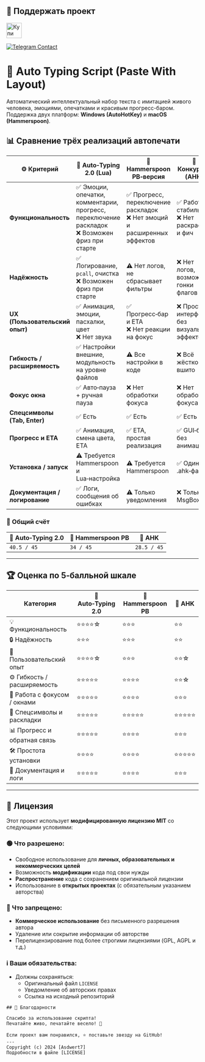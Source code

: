 ## 🎁 Поддержать проект  
<p align="left">
  <a href="https://boosty.to/asdwert7?share=ios_blog_link" target="_blank">
    <img src="https://cdn.buymeacoffee.com/buttons/v2/default-yellow.png" alt="Купи мне кофе))" height="40">
  </a>
</p>

<a href="https://t.me/Asdwert7" target="_blank">
  <img src="https://img.shields.io/badge/Telegram-💬_Личная_связь-26A5E4?style=for-the-badge&logo=telegram&logoColor=white" alt="Telegram Contact">
</a>

# 🚀 Auto Typing Script (Paste With Layout)
Автоматический интеллектуальный набор текста с имитацией живого человека, эмоциями, опечатками и красивым прогресс-баром.  
Поддержка двух платформ: **Windows (AutoHotKey)** и **macOS (Hammerspoon)**.

## 📊 Сравнение трёх реализаций автопечати

| ⚙️ Критерий                        | 🧠 Auto‑Typing 2.0 (Lua)                                                                 | 🧪 Hammerspoon PB‑версия                                                          | 💼 Конкурент (AHK)                                                            |
|-----------------------------------|------------------------------------------------------------------------------------------|-----------------------------------------------------------------------------------|--------------------------------------------------------------------------------|
| **Функциональность**              | ✅ Эмоции, опечатки, комментарии, прогресс, переключение раскладок<br>❌ Возможен фриз при старте | ✅ Прогресс, переключение раскладок<br>❌ Нет эмоций и расширенных эффектов | ✅ Работает стабильно<br>❌ Нет раскрасок и фич |
| **Надёжность**                    | ✅ Логирование, `pcall`, очистка<br>❌ Возможен фриз при старте                          | ⚠️ Нет логов, не сбрасывает фильтры            | ❌ Нет логов, возможны гонки флагов     |
| **UX (Пользовательский опыт)**    | ✅ Анимация, эмоции, пасхалки, цвет<br>❌ Нет звука                                      | ✅ Прогресс‑бар и ETA<br>❌ Нет реакции на фокус | ❌ Простой интерфейс без визуальных эффектов |
| **Гибкость / расширяемость**      | ✅ Настройки внешние, модульность на уровне файлов                                       | ⚠️ Все настройки в коде                       | ❌ Всё жёстко вшито                     |
| **Фокус окна**                    | ✅ Авто‑пауза + ручная пауза                                                             | ❌ Нет обработки фокуса                       | ❌ Нет обработки фокуса                 |
| **Спецсимволы (Tab, Enter)**      | ✅ Есть                                            | ✅ Есть                                      | ✅ Есть                                  |
| **Прогресс и ETA**                | ✅ Анимация, смена цвета, ETA                                                           | ✅ ETA, простая реализация                   | ✅ GUI‑бар, без анимации                |
| **Установка / запуск**            | ⚠️ Требуется Hammerspoon и Lua‑настройка                                                | ⚠️ Требуется Hammerspoon                     | ✅ Один .ahk‑файл                        |
| **Документация / логирование**    | ✅ Логи, сообщения об ошибках                                                           | ⚠️ Только уведомления                        | ❌ Только MsgBox                        |

### 🧮 Общий счёт

| 🧠 Auto‑Typing 2.0 | 🧪 Hammerspoon PB | 💼 AHK |
|--------------------|------------------|--------|
| `40.5 / 45`        | `34 / 45`        | `28.5 / 45` |

---

## 🏆 Оценка по 5‑балльной шкале

| Категория                        | 🧠 Auto‑Typing 2.0 | 🧪 Hammerspoon PB | 💼 AHK |
|----------------------------------|--------------------|------------------|--------|
| 💡 Функциональность              | ⭐⭐⭐⭐☆            | ⭐⭐⭐             | ⭐⭐     |
| 🔒 Надёжность                    | ⭐⭐⭐              | ⭐⭐⭐             | ⭐⭐     |
| 🎨 Пользовательский опыт         | ⭐⭐⭐⭐☆            | ⭐⭐⭐             | ⭐⭐☆    |
| ⚙️ Гибкость / расширяемость      | ⭐⭐⭐⭐⭐            | ⭐⭐⭐⭐            | ⭐⭐☆    |
| 🔲 Работа с фокусом / окнами     | ⭐⭐⭐⭐⭐            | ⭐⭐⭐⭐            | ⭐⭐⭐    |
| 📎 Спецсимволы и раскладки       | ⭐⭐⭐⭐⭐            | ⭐⭐⭐⭐⭐           | ⭐⭐⭐⭐⭐ |
| 📊 Прогресс и обратная связь     | ⭐⭐⭐⭐⭐            | ⭐⭐⭐⭐            | ⭐⭐⭐    |
| 🛠️ Простота установки            | ⭐⭐⭐⭐             | ⭐⭐⭐⭐            | ⭐⭐⭐⭐⭐ |
| 📖 Документация и логи           | ⭐⭐⭐⭐⭐            | ⭐⭐⭐⭐            | ⭐⭐⭐    |

---

## 📜 Лицензия

Этот проект использует **модифицированную лицензию MIT** со следующими условиями:

### 🟢 Что разрешено:
- Свободное использование для **личных, образовательных и некоммерческих целей**
- Возможность **модификации** кода под свои нужды
- **Распространение** кода с сохранением оригинальной лицензии
- Использование в **открытых проектах** (с обязательным указанием авторства)

### 🔴 Что запрещено:
- **Коммерческое использование** без письменного разрешения автора
- Удаление или сокрытие информации об авторстве
- Перелицензирование под более строгими лицензиями (GPL, AGPL и т.д.)

### ℹ️ Ваши обязательства:
- Должны сохраняться:
  - Оригинальный файл `LICENSE`
  - Уведомление об авторских правах
  - Ссылка на исходный репозиторий

```text
## 🌟 Благодарности

Спасибо за использование скрипта!  
Печатайте живо, печатайте весело! 🚀

Если проект вам понравился, ⭐️ поставьте звезду на GitHub!
---
Copyright (c) 2024 [Asdwert7]
Подробности в файле [LICENSE]

